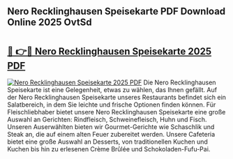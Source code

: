 ## Nero Recklinghausen Speisekarte PDF Download Online 2025 OvtSd

# <h2><a href="http://gcacwx.nevu.top/?p=Nero+Recklinghausen+Speisekarte">🔗 👉🔴 Nero Recklinghausen Speisekarte 2025 PDF</a></h2>

[![Nero Recklinghausen Speisekarte 2025 PDF](https://i.imgur.com/dBaPXMq.png)](http://gcacwx.nevu.top/?p=Nero+Recklinghausen+Speisekarte)
Die Nero Recklinghausen Speisekarte ist eine Gelegenheit, etwas zu wählen, das Ihnen gefällt. Auf der Nero Recklinghausen Speisekarte unseres Restaurants befindet sich ein Salatbereich, in dem Sie leichte und frische Optionen finden können. Für Fleischliebhaber bietet unsere Nero Recklinghausen Speisekarte eine große Auswahl an Gerichten: Rindfleisch, Schweinefleisch, Huhn und Fisch. Unseren Auserwählten bieten wir Gourmet-Gerichte wie Schaschlik und Steak an, die auf einem alten Feuer zubereitet werden. Unsere Cafeteria bietet eine große Auswahl an Desserts, von traditionellen Kuchen und Kuchen bis hin zu erlesenen Crème Brûlée und Schokoladen-Fufu-Pai.
